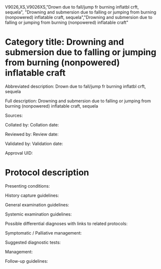 V9026,XS,V9026XS,"Drown due to fall/jump fr burning inflatbl crft, sequela", "Drowning and submersion due to falling or jumping from burning (nonpowered) inflatable craft, sequela","Drowning and submersion due to falling or jumping from burning (nonpowered) inflatable craft"
# Category title: Drowning and submersion due to falling or jumping from burning (nonpowered) inflatable craft

Abbreviated description: Drown due to fall/jump fr burning inflatbl crft, sequela

Full description: Drowning and submersion due to falling or jumping from burning (nonpowered) inflatable craft, sequela

Sources:

Collated by:
Collation date:

Reviewed by:
Review date:

Validated by:
Validation date:

Approval UID:

# Protocol description

Presenting conditions:

History capture guidelines:

General examination guidelines:

Systemic examination guidelines:

Possible differential diagnoses with links to related protocols:

Symptomatic / Palliative management:

Suggested diagnostic tests:

Management:

Follow-up guidelines:
